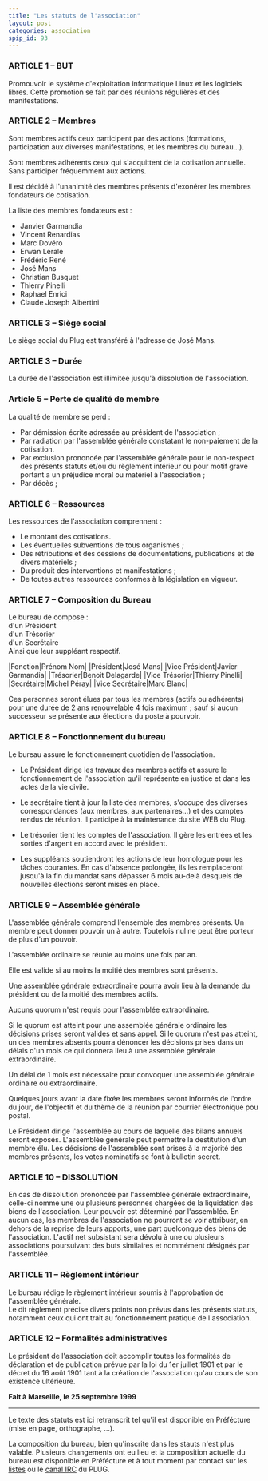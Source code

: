 ```yaml
---
title: "Les statuts de l'association"
layout: post
categories: association
spip_id: 93
---
```

### ARTICLE 1 – BUT ###

Promouvoir le système d'exploitation informatique Linux et les logiciels libres. Cette promotion se fait par des réunions régulières et des manifestations.

### ARTICLE 2 – Membres ###

Sont membres actifs ceux participent par des actions (formations, participation aux diverses manifestations, et les membres du bureau...).

Sont membres adhérents ceux qui s'acquittent de la cotisation annuelle. Sans participer fréquemment aux actions.

Il est décidé à l'unanimité des membres présents d'exonérer les membres fondateurs de cotisation.

La liste des membres fondateurs est :

- Janvier Garmandia
- Vincent Renardias
- Marc Dovéro
- Erwan Lérale
- Frédéric René
- José Mans
- Christian Busquet
- Thierry Pinelli
- Raphael Enrici
- Claude Joseph Albertini

### ARTICLE 3 – Siège social ###

Le siège social du Plug est transféré à l'adresse de José Mans.

### ARTICLE 3 – Durée ###

La durée de l'association est illimitée jusqu'à dissolution de l'association.

### Article 5 – Perte de qualité de membre ###

La qualité de membre se perd :
- Par démission écrite adressée au président de l'association ;
- Par radiation par l'assemblée générale constatant le non-paiement de la cotisation.
- Par exclusion prononcée par l'assemblée générale pour le non-respect des présents statuts et/ou du règlement intérieur ou pour motif grave portant a un préjudice moral ou matériel à l'association ;
- Par décès ;

### ARTICLE 6 – Ressources ###

Les ressources de l'association comprennent :
- Le montant des cotisations.
- Les éventuelles subventions de tous organismes ;
- Des rétributions et des cessions de documentations, publications et de divers matériels ;
- Du produit des interventions et manifestations ;
- De toutes autres ressources conformes à la législation en vigueur.

### ARTICLE 7 – Composition du Bureau ###

Le bureau de compose :  
d'un Président  
d'un Trésorier  
d'un Secrétaire  
Ainsi que leur suppléant respectif.

|Fonction|Prénom Nom|
|Président|José Mans|
|Vice Président|Javier Garmandia|
|Trésorier|Benoit Delagarde|
|Vice Trésorier|Thierry Pinelli|
|Secrétaire|Michel Péray|
|Vice Secrétaire|Marc Blanc|

Ces personnes seront élues par tous les membres (actifs ou adhérents) pour une durée de 2 ans renouvelable 4 fois maximum ; sauf si aucun successeur se présente aux élections du poste à pourvoir.

### ARTICLE 8 – Fonctionnement du bureau ###

Le bureau assure le fonctionnement quotidien de l'association.

- Le Président dirige les travaux des membres actifs et assure le fonctionnement de l'association qu'il représente en justice et dans les actes de la vie civile.

- Le secrétaire tient à jour la liste des membres, s'occupe des diverses correspondances (aux membres, aux partenaires...) et des comptes rendus de réunion. Il participe à la maintenance du site WEB du Plug.

- Le trésorier tient les comptes de l'association. Il gère les entrées et les sorties d'argent en accord avec le président.

- Les suppléants soutiendront les actions de leur homologue pour les tâches courantes. En cas d'absence prolongée, ils les remplaceront jusqu'à la fin du mandat sans dépasser 6 mois au-delà desquels de nouvelles élections seront mises en place.

### ARTICLE 9 – Assemblée générale ###

L'assemblée générale comprend l'ensemble des membres présents. Un membre peut donner pouvoir un à autre. Toutefois nul ne peut être porteur de plus d'un pouvoir.

L'assemblée ordinaire se réunie au moins une fois par an.

Elle est valide si au moins la moitié des membres sont présents.

Une assemblée générale extraordinaire pourra avoir lieu à la demande du président ou de la moitié des membres actifs.

Aucuns quorum n'est requis pour l'assemblée extraordinaire.

Si le quorum est atteint pour une assemblée générale ordinaire les décisions prises seront valides et sans appel. Si le quorum n'est pas atteint, un des membres absents pourra dénoncer les décisions prises dans un délais d'un mois ce qui donnera lieu à une assemblée générale extraordinaire.

Un délai de 1 mois est nécessaire pour convoquer une assemblée générale ordinaire ou extraordinaire.


Quelques jours avant la date fixée les membres seront informés de l'ordre du jour, de l'objectif et du thème de la réunion par courrier électronique pou postal.


Le Président dirige l'assemblée au cours de laquelle des bilans annuels seront exposés. L'assemblée générale peut permettre la destitution d'un membre élu. Les décisions de l'assemblée sont prises à la majorité des membres présents, les votes nominatifs se font à bulletin secret.

### ARTICLE 10 – DISSOLUTION ###

En cas de dissolution prononcée par l'assemblée générale extraordinaire, celle-ci nomme une ou plusieurs personnes chargées de la liquidation des biens de l'association. Leur pouvoir est déterminé par l'assemblée. En aucun cas, les membres de l'association ne pourront se voir attribuer, en dehors de la reprise de leurs apports, une part quelconque des biens de l'association. L'actif net subsistant sera dévolu à une ou plusieurs associations poursuivant des buts similaires et nommément désignés par l'assemblée.

### ARTICLE 11 – Règlement intérieur ###

Le bureau rédige le règlement intérieur soumis à l'approbation de l'assemblée générale.  
Le dit règlement précise divers points non prévus dans les présents statuts, notamment ceux qui ont trait au fonctionnement pratique de l'association.

### ARTICLE 12 – Formalités administratives ###

Le président de l'association doit accomplir toutes les formalités de déclaration et de publication prévue par la loi du 1er juillet 1901 et par le décret du 16 août 1901 tant à la création de l'association qu'au cours de son existence ultérieure.

**Fait à Marseille, le 25 septembre 1999**


----
Le texte des statuts est ici retranscrit tel qu'il est disponible en Préfécture (mise en page, orthographe, ...).

La composition du bureau, bien qu'inscrite dans les stauts n'est plus valable. Plusieurs changements ont eu lieu et la composition actuelle du bureau est disponible en Préfécture et à tout moment par contact sur les [listes](rub4) ou le [canal IRC](art16) du PLUG.